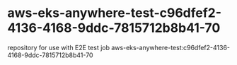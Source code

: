 # aws-eks-anywhere-test-c96dfef2-4136-4168-9ddc-7815712b8b41-70
repository for use with E2E test job aws-eks-anywhere-test:c96dfef2-4136-4168-9ddc-7815712b8b41-70
